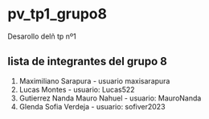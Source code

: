 # pv_tp1_grupo8
Desarollo delñ tp nº1

## lista de integrantes del grupo 8

1. Maximiliano Sarapura - usuario maxisarapura
2. Lucas Montes - usuario: Lucas522
3. Gutierrez Nanda Mauro Nahuel - usuario: MauroNanda
4. Glenda Sofia Verdeja - usuario: sofiver2023

